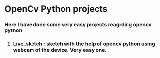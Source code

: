 # OpenCv Python projects

### Here I have done some very easy projects reagrding opencv python

### <ol> <li> [Live_sketch](https://github.com/SoyabulIslamLincoln/opencv_projects/tree/main/live_sketch) : sketch with the help of opencv python using webcam of the device. Very easy one.</li>
</ol>
